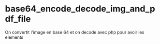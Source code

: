 # base64_encode_decode_img_and_pdf_file
On convertit l'image en base 64 et on decode avec php pour avoir les elements
